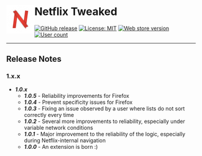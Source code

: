 # Netflix Tweaked <img src="https://github.com/andrewbrey/netflix-tweaked/blob/master/app/images/icon-150.png" width="75" align="left" />

[![GitHub release](https://img.shields.io/github/package-json/v/andrewbrey/netflix-tweaked.svg)](https://github.com/andrewbrey/netflix-tweaked/releases)
[![License: MIT](https://img.shields.io/github/license/andrewbrey/netflix-tweaked.svg)](https://github.com/andrewbrey/netflix-tweaked/blob/master/LICENSE)
[![Web store version](https://img.shields.io/chrome-web-store/v/piocfidbkeehbojkamgamfhflpkoaifh.svg)](https://chrome.google.com/webstore/detail/netflix-tweaked/piocfidbkeehbojkamgamfhflpkoaifh)
[![User count](https://img.shields.io/chrome-web-store/users/piocfidbkeehbojkamgamfhflpkoaifh.svg)](https://chrome.google.com/webstore/detail/netflix-tweaked/piocfidbkeehbojkamgamfhflpkoaifh)

---
## Release Notes
### 1.x.x

- ***1.0.x***
  - ***1.0.5*** - Reliability improvements for Firefox
  - ***1.0.4*** - Prevent specificity issues for Firefox
  - ***1.0.3*** - Fixing an issue observed by a user where lists do not sort correctly every time
  - ***1.0.2*** - Several more improvements to reliability, especially under variable network conditions
  - ***1.0.1*** - Major improvement to the reliability of the logic, especially during Netflix-internal navigation
  - ***1.0.0*** - An extension is born :)